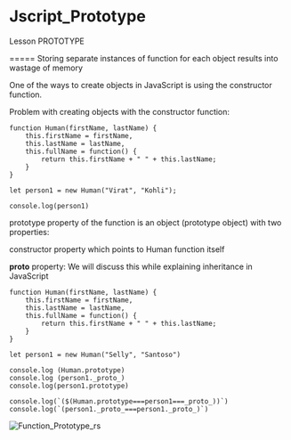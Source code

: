 # Jscript_Prototype
Lesson
PROTOTYPE

=====
Storing separate instances of function for each object results into wastage of memory

One of the ways to create objects in JavaScript is using the constructor function.

Problem with creating objects with the constructor function:
```
function Human(firstName, lastName) {
	this.firstName = firstName,
	this.lastName = lastName,
	this.fullName = function() {
		return this.firstName + " " + this.lastName;
	}
}

let person1 = new Human("Virat", "Kohli");

console.log(person1)
```

prototype property of the function is an object (prototype object) with two properties:

constructor property which points to Human function itself

__proto__ property: We will discuss this while explaining inheritance in JavaScript

```
function Human(firstName, lastName) {
	this.firstName = firstName,
	this.lastName = lastName,
	this.fullName = function() {
		return this.firstName + " " + this.lastName;
	}
}

let person1 = new Human("Selly", "Santoso")

console.log (Human.prototype)
console.log (person1._proto_)
console.log(person1.prototype)

console.log(`($(Human.prototype===person1===_proto_))`)
console.log(`(person1._proto_===person1._proto_)`)

```
![Function_Prototype_rs](https://user-images.githubusercontent.com/48932121/64507898-3fd6cf00-d31f-11e9-9549-b97a25404259.png)



